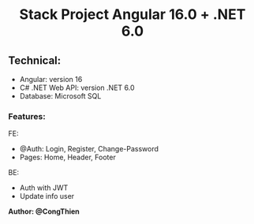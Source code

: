 <h1>Stack Project Angular 16.0 + .NET 6.0</h1>

<h2>Technical: </h2>
<ul>
    <li>Angular: version 16</li>
    <li>C# .NET Web API: version .NET 6.0</li>
    <li>Database: Microsoft SQL</li>

</ul>

<h3> Features: </h3>

<p>FE:</p>
<ul>
    <li> @Auth: Login, Register, Change-Password </li>
    <li> Pages: Home, Header, Footer </li>
</ul>
<p>BE:</p>
<ul>
    <li>Auth with JWT</li>
    <li>Update info user</li>
</ul>

<strong>Author: @CongThien</strong>

<style>
    h1 {
        text-align: center;
    }

</style>
